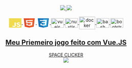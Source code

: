 <div align="center">
  <a href="https://github.com/RafaelM-DEv">
  <img height="180em" src="https://github-readme-stats.vercel.app/api?username=RafaelM-DEv&show_icons=true&theme=dracula&include_all_commits=true&count_private=true"/>
  <img height="180em" src="https://github-readme-stats.vercel.app/api/top-langs/?username=RafaelM-DEv&layout=compact&langs_count=7&theme=dracula"/>
</div>
  
<div align="center"><br>
  <img align="center" title="javascript" height="30" width="40" src="https://raw.githubusercontent.com/devicons/devicon/master/icons/javascript/javascript-plain.svg">
  <img align="center" title="htm5" height="30" width="40" src="https://raw.githubusercontent.com/devicons/devicon/master/icons/html5/html5-original.svg">
  <img align="center" title="css3" height="30" width="40" src="https://raw.githubusercontent.com/devicons/devicon/master/icons/css3/css3-original.svg">
  <img align="center" title="vuejs" height="30" width="40" src="https://cdn.jsdelivr.net/gh/devicons/devicon/icons/vuejs/vuejs-original.svg" />
  <img align="center" title="nuxtjs" height="30" width="40" src="https://cdn.jsdelivr.net/gh/devicons/devicon/icons/nuxtjs/nuxtjs-original.svg" />
  <img align="center" title="docker" height="40" width="50" src="https://cdn.jsdelivr.net/gh/devicons/devicon/icons/docker/docker-original.svg" />
  <img align="center" title="bash" height="30" width="40" src="https://cdn.jsdelivr.net/gh/devicons/devicon/icons/bash/bash-original.svg" />
  <img align="center" title="bootstrap" height="30" width="40" src="https://cdn.jsdelivr.net/gh/devicons/devicon/icons/bootstrap/bootstrap-plain.svg" />
</div>

<div align="center">
  <h2>Meu Priemeiro jogo feito com Vue.JS</h2>
  <a href="clicker.com.br/space" target="__blank">SPACE CLICKER</a><br>
  <div>
  <img src="https://user-images.githubusercontent.com/81872713/120901073-f0febc00-c60e-11eb-9090-3a08df0684f8.gif" />
   </div
</div>    

